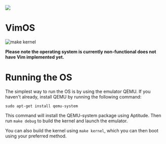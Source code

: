 ![](https://raw.githubusercontent.com/Pancake/VimOS/master/docs/vimos-small.png)

VimOS
=====

![make kernel](https://github.com/Pancake/VimOS/workflows/make%20kernel/badge.svg)

**Please note the operating system is currently non-functional does not have Vim implemented yet.**

Running the OS
==============
The simplest way to run the OS is by using the emulator QEMU. If you haven't already, install QEMU by running the following command:

```
sudo apt-get install qemu-system
```

This command will install the QEMU-system package using Aptitude. Then run `make debug` to build the kernel and launch the emulator.

You can also build the kernel using `make kernel`, which you can then boot using your preferred method.
